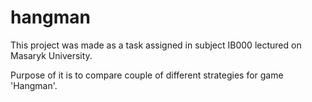 # hangman

This project was made as a task assigned in subject IB000 lectured on Masaryk University.

Purpose of it is to compare couple of different strategies for game 'Hangman'.

